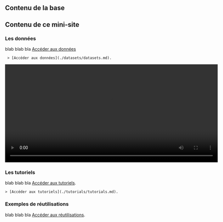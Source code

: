 ## Contenu de la base
## Contenu de ce mini-site
### Les données

blab blab bla
[Accéder aux données](./datasets/datasets.md)
  ```
   > [Accéder aux données](./datasets/datasets.md).
  ```

  <video controls="controls" height="322" width="700">
  			<source src="./videos/test.webm" type="video/mov">  </source></video> 



### Les tutoriels

blab blab bla
[Accéder aux tutoriels](./tutorials/tutorials.md).

  ```
  > [Accéder aux tutoriels](./tutorials/tutorials.md).
  ```

### Exemples de réutilisations

blab blab bla
[Accéder aux réutilisations](./visualisations/visualisation_1.md).
